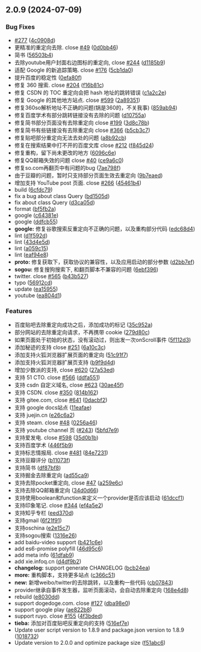 ## 2.0.9 (2024-07-09)


### Bug Fixes

* [#277](https://github.com/MerielVaren/remove-link-redirects/issues/277) ([4c0908d](https://github.com/MerielVaren/remove-link-redirects/commit/4c0908d0dcd2254af5f18585e86ba9088a3f3bbe))
* 更精准的重定向去除. close [#49](https://github.com/MerielVaren/remove-link-redirects/issues/49) ([0d0bb46](https://github.com/MerielVaren/remove-link-redirects/commit/0d0bb466e81dfdb92671a848c59d9d7065e2fc30))
* 简书 ([56503b4](https://github.com/MerielVaren/remove-link-redirects/commit/56503b45aac07708258a289595adf6248e7f31a1))
* 去除youtube用户封面右边图标的重定向, close [#244](https://github.com/MerielVaren/remove-link-redirects/issues/244) ([d1185b9](https://github.com/MerielVaren/remove-link-redirects/commit/d1185b9b7d91bb7c8bf7daf45ab906cd0924b8ea))
* 适配 Google 的新追踪策略. close [#176](https://github.com/MerielVaren/remove-link-redirects/issues/176) ([5cb1da0](https://github.com/MerielVaren/remove-link-redirects/commit/5cb1da06d1d6337c922363a539c50984ed17b556))
* 提升百度的稳定性 ([0efa80f](https://github.com/MerielVaren/remove-link-redirects/commit/0efa80fde242eeaf092cc9d69b547dd3a8e78397))
* 修复 360 搜索. close [#204](https://github.com/MerielVaren/remove-link-redirects/issues/204) ([f16b81c](https://github.com/MerielVaren/remove-link-redirects/commit/f16b81cdd451527e69859aa65917214154737611))
* 修复 CSDN 的 TOC 重定向会把 hash 地址的跳转错误 ([c1a2c2e](https://github.com/MerielVaren/remove-link-redirects/commit/c1a2c2e8377d2a486ef0146d6e8c4a0f3d84c198))
* 修复 Google 的其他地方站点. close [#599](https://github.com/MerielVaren/remove-link-redirects/issues/599) ([2a89351](https://github.com/MerielVaren/remove-link-redirects/commit/2a8935123243f89951ad40545444f8741eea33ee))
* 修复360so解析地址不正确的问题(锅是360的，不关我事) ([859ab94](https://github.com/MerielVaren/remove-link-redirects/commit/859ab9483769382f26d31eceb52ca51d218188ea))
* 修复百度学术有部分跳转链接没有去除的问题 ([d10755a](https://github.com/MerielVaren/remove-link-redirects/commit/d10755a516fd8024bc3514469782941661516f6e))
* 修复简书部分页面没有去除重定向 close [#199](https://github.com/MerielVaren/remove-link-redirects/issues/199) ([3d8c78b](https://github.com/MerielVaren/remove-link-redirects/commit/3d8c78b7d95d6d69c78277ef2dea6e6253e57e39))
* 修复简书有些链接没有去除重定向 close [#366](https://github.com/MerielVaren/remove-link-redirects/issues/366) ([b5cb3c7](https://github.com/MerielVaren/remove-link-redirects/commit/b5cb3c7eca7ad8fb79ec9c678710e8a205860db4))
* 修复贴吧部分重定向无法去处的问题 ([a8b92cb](https://github.com/MerielVaren/remove-link-redirects/commit/a8b92cbf5fe57d55d703885f9be41d41f32d92c2))
* 修复在搜索结果中打不开的百度文库 close [#212](https://github.com/MerielVaren/remove-link-redirects/issues/212) ([f845d24](https://github.com/MerielVaren/remove-link-redirects/commit/f845d24d006c9db92829c9938976a52ee10ab8f8))
* 修复重构，留下尚未更改的地方 ([6096c6e](https://github.com/MerielVaren/remove-link-redirects/commit/6096c6e8cef3d4d1384b7b0960f80f85d82389f2))
* 修复QQ邮箱失效的问题 close [#40](https://github.com/MerielVaren/remove-link-redirects/issues/40) ([ce9a6c0](https://github.com/MerielVaren/remove-link-redirects/commit/ce9a6c0c67fc354966d52ff93e33f97fb7ebaecc))
* 修复so.com再翻页中有问题的bug ([7ae798f](https://github.com/MerielVaren/remove-link-redirects/commit/7ae798f4a0a8b8b8d2448b790fbd030bbfb55f6c))
* 由于豆瓣的问题，暂时只支持部分页面生效去重定向 ([9b7eaed](https://github.com/MerielVaren/remove-link-redirects/commit/9b7eaed6652e558ff5b144ef27e8cf93b6b8a473))
* 增加支持 YouTube post 页面. close [#266](https://github.com/MerielVaren/remove-link-redirects/issues/266) ([45461b4](https://github.com/MerielVaren/remove-link-redirects/commit/45461b4f6f58cdc4ce64c53b3516b8e4b25f3ded))
* build ([6cfdc79](https://github.com/MerielVaren/remove-link-redirects/commit/6cfdc792cee6d784c6b9f7948200db41c1745916))
* fix a bug about class Query ([bd1505d](https://github.com/MerielVaren/remove-link-redirects/commit/bd1505d0b87716ea7fec788c6f5a28fb6db35d56))
* fix about class Query ([d3ca05d](https://github.com/MerielVaren/remove-link-redirects/commit/d3ca05ddf572fd2f3d254eefc6da2bbed222589e))
* format ([bf5fb2a](https://github.com/MerielVaren/remove-link-redirects/commit/bf5fb2a4be1ed2694eb87a7158086d6b163ff346))
* google ([c64381e](https://github.com/MerielVaren/remove-link-redirects/commit/c64381e9f6bc7fee108e3daf3af5743ca5b0278c))
* google ([ddfcb55](https://github.com/MerielVaren/remove-link-redirects/commit/ddfcb55ad05df07561ff477a454b3f7e7bc951af))
* **google:** 修复谷歌搜索反重定向不正确的问题，以及重构部分代码 ([edc68d4](https://github.com/MerielVaren/remove-link-redirects/commit/edc68d4e7f3017bd07336673c14b4ad6c7ec4f67))
* lint ([d1f592d](https://github.com/MerielVaren/remove-link-redirects/commit/d1f592d57878cafe1b2f7ff8cb4e839fcd2cba5a))
* lint ([43d4e5d](https://github.com/MerielVaren/remove-link-redirects/commit/43d4e5de63c23c416036667de9d9564f616bc57c))
* lint ([a059c15](https://github.com/MerielVaren/remove-link-redirects/commit/a059c15f54a3d1f33a736388943bd350c132ff32))
* lint ([eaf94e8](https://github.com/MerielVaren/remove-link-redirects/commit/eaf94e81adf8997aa29863c708c4a21644f66704))
* **proto:** 修复获取下，获取协议的兼容性，以及应用启动的部分参数 ([d2bb7ef](https://github.com/MerielVaren/remove-link-redirects/commit/d2bb7ef9ffb9a5fe76fcfaf967a72d5c0e9a936b))
* **sogou:** 修复搜狗搜索下, 和翻页脚本不兼容的问题 ([6ebf396](https://github.com/MerielVaren/remove-link-redirects/commit/6ebf396a1f932805e4027a39468cd2e83ded207c))
* twitter. close [#565](https://github.com/MerielVaren/remove-link-redirects/issues/565) ([b43b527](https://github.com/MerielVaren/remove-link-redirects/commit/b43b52715b64107bd71799d344e2ead2296c396a))
* typo ([56912cd](https://github.com/MerielVaren/remove-link-redirects/commit/56912cd3dcce92b2c75500962f8298ecc83eb78e))
* update ([ea15955](https://github.com/MerielVaren/remove-link-redirects/commit/ea15955d55445e57c905c74fb98815aac48e53cb))
* youtube ([ea804d1](https://github.com/MerielVaren/remove-link-redirects/commit/ea804d125cb9de9fa3fccf290d4a87d1b8fb0905))


### Features

* 百度贴吧去除重定向成功之后，添加成功的标记 ([35c952a](https://github.com/MerielVaren/remove-link-redirects/commit/35c952a6f0b45ade3e68f9ceff24a337875b65e3))
* 部分网站的去除重定向请求，不再携带 cookie ([279d80c](https://github.com/MerielVaren/remove-link-redirects/commit/279d80c39fe1859b6d9a61e1eb09f6c6e9f9ca7f))
* 如果页面处于初始的状态，没有滚动过，则出发一次onScroll事件 ([5f112d3](https://github.com/MerielVaren/remove-link-redirects/commit/5f112d3ccb657679ae5209fc0dea89cf532c6241))
* 添加秘迹的支持 close [#251](https://github.com/MerielVaren/remove-link-redirects/issues/251) ([6a10c3c](https://github.com/MerielVaren/remove-link-redirects/commit/6a10c3cb40e351534d333cbc051f79887eb422da))
* 添加支持火狐浏览器扩展页面的重定向 ([51c91f7](https://github.com/MerielVaren/remove-link-redirects/commit/51c91f7df1c42de5fd975e3ca7338890db0e8539))
* 添加支持火狐浏览器扩展页支持 ([b9f9d4d](https://github.com/MerielVaren/remove-link-redirects/commit/b9f9d4d2dd49c5219ef3be61a18755353d98eb84))
* 增加少数派的支持, close [#620](https://github.com/MerielVaren/remove-link-redirects/issues/620) ([27a53ed](https://github.com/MerielVaren/remove-link-redirects/commit/27a53ed5f4f03985638fa0bff419e1b8aa4b6b7d))
* 支持 51 CTO. close [#566](https://github.com/MerielVaren/remove-link-redirects/issues/566) ([ddfa551](https://github.com/MerielVaren/remove-link-redirects/commit/ddfa5510e01841d94a3fb0f20f687fb743a5100c))
* 支持 csdn 自定义域名, close [#623](https://github.com/MerielVaren/remove-link-redirects/issues/623) ([30ae45f](https://github.com/MerielVaren/remove-link-redirects/commit/30ae45fec6c3d7a4d91c05d61ae0152fe77f510e))
* 支持 CSDN. close [#350](https://github.com/MerielVaren/remove-link-redirects/issues/350) ([814b162](https://github.com/MerielVaren/remove-link-redirects/commit/814b16297f3a4c8588c13644da06cd2eb1b6d4fd))
* 支持 gitee.com, close [#641](https://github.com/MerielVaren/remove-link-redirects/issues/641) ([0dacbf2](https://github.com/MerielVaren/remove-link-redirects/commit/0dacbf2883ddd5bed3f4b1bd11304df343bb34a6))
* 支持 google docs站点 ([11eafae](https://github.com/MerielVaren/remove-link-redirects/commit/11eafaee95e744ce7e6f57cd770d83aea3e99ac2))
* 支持 juejin.cn ([e26c6a2](https://github.com/MerielVaren/remove-link-redirects/commit/e26c6a25834c7638dffe0db3fc27cb2e51ee7880))
* 支持 steam. close [#48](https://github.com/MerielVaren/remove-link-redirects/issues/48) ([0256a46](https://github.com/MerielVaren/remove-link-redirects/commit/0256a4667ccbdf38f3fcb4cf10cb70500a09d73e))
* 支持 youtube channel 页 ([#243](https://github.com/MerielVaren/remove-link-redirects/issues/243)) ([5bfd7e9](https://github.com/MerielVaren/remove-link-redirects/commit/5bfd7e942214cc34b3660995a9a057146666ac54))
* 支持爱发电. close [#598](https://github.com/MerielVaren/remove-link-redirects/issues/598) ([35d0b1b](https://github.com/MerielVaren/remove-link-redirects/commit/35d0b1bd392ceb6505cf5a60721d7c8627098449))
* 支持百度学术 ([446f5b9](https://github.com/MerielVaren/remove-link-redirects/commit/446f5b995cc2117f8f0c1f283d8b31bd7b0ae394))
* 支持标志情报局. close [#481](https://github.com/MerielVaren/remove-link-redirects/issues/481) ([84e7231](https://github.com/MerielVaren/remove-link-redirects/commit/84e72315d65fbf75e4b84d56718fb8f81621bdba))
* 支持豆瓣评分 ([b11073f](https://github.com/MerielVaren/remove-link-redirects/commit/b11073f8055a5e98994a5ceebe74e5c27b34deb3))
* 支持简书 ([df87bf8](https://github.com/MerielVaren/remove-link-redirects/commit/df87bf8c46d2fdbf881bd7850e7d52c521447d11))
* 支持掘金去除重定向 ([ad55ca9](https://github.com/MerielVaren/remove-link-redirects/commit/ad55ca9d3e02ad66f65706ad72f2e2e4763c61d1))
* 支持去除pocket重定向, close [#47](https://github.com/MerielVaren/remove-link-redirects/issues/47) ([a259e6c](https://github.com/MerielVaren/remove-link-redirects/commit/a259e6c7789b6916823975f6ec4df222a6d04350))
* 支持去除QQ邮箱重定向 ([34d0d66](https://github.com/MerielVaren/remove-link-redirects/commit/34d0d66ad333ea5c1c395f8528ef9bf8045a7223))
* 支持使用boolean和function来定义一个provider是否应该启动 ([61dccf1](https://github.com/MerielVaren/remove-link-redirects/commit/61dccf12532afa7be6ca7ad914520050026b8887))
* 支持印象笔记. close [#344](https://github.com/MerielVaren/remove-link-redirects/issues/344) ([ef4a5e2](https://github.com/MerielVaren/remove-link-redirects/commit/ef4a5e2ebb251f37cfb02c17b92e5ff5f109930e))
* 支持知乎专栏 ([eed370d](https://github.com/MerielVaren/remove-link-redirects/commit/eed370d8caf0908fea359f5644be5f1a88a468a1))
* 支持gmail ([6f21f91](https://github.com/MerielVaren/remove-link-redirects/commit/6f21f9128adf3569fb57033f42d3497f56951a05))
* 支持oschina ([e2e15c7](https://github.com/MerielVaren/remove-link-redirects/commit/e2e15c77a90011b8dd301f506a2765e3260b9c90))
* 支持sogou搜索 ([1316e26](https://github.com/MerielVaren/remove-link-redirects/commit/1316e26352f8a05fd31ee16f9cf1d16b7d5f869a))
* add baidu-video support ([b421c6e](https://github.com/MerielVaren/remove-link-redirects/commit/b421c6e39bb32af67d2ddce98a0074ae6f5f8def))
* add es6-promise polyfill ([46d95c6](https://github.com/MerielVaren/remove-link-redirects/commit/46d95c6516b28b798f95beea06cc5a438d42e269))
* add meta info ([61dfab9](https://github.com/MerielVaren/remove-link-redirects/commit/61dfab96348177bc1ee8ce6102e6cdbefd79e30f))
* add xie.infoq.cn ([d4df9b2](https://github.com/MerielVaren/remove-link-redirects/commit/d4df9b24bdbef29d17eaa20e7ebf555f0d75771a))
* **changelog:** support generate CHANGELOG ([bcb24ea](https://github.com/MerielVaren/remove-link-redirects/commit/bcb24ea337ecf4e3f7fcb4033d7c6dbddfaa59cb))
* **more:** 重构脚本，支持更多站点 ([c366c51](https://github.com/MerielVaren/remove-link-redirects/commit/c366c51d8596ce1aa2c40a67e619f7fed77d8763))
* **new:** 新增weibo/twitter的去除跳转，以及重构一些代码 ([cb07843](https://github.com/MerielVaren/remove-link-redirects/commit/cb0784331c56c649bbc4b20df690ada50ae72300))
* provider继承自事件发生器，监听页面滚动，会自动去除重定向 ([168e4d8](https://github.com/MerielVaren/remove-link-redirects/commit/168e4d861f6df0c53399f7ffd30581214ceaf28d))
* rebuild ([e8030dd](https://github.com/MerielVaren/remove-link-redirects/commit/e8030dd0d39dbded7b298169932f488e576827cf))
* support dogedoge.com. close [#127](https://github.com/MerielVaren/remove-link-redirects/issues/127) ([dba98e0](https://github.com/MerielVaren/remove-link-redirects/commit/dba98e0cd6af30d8e5fd6222e15a677bb4264ca4))
* support google play ([ae822b8](https://github.com/MerielVaren/remove-link-redirects/commit/ae822b80c7ade51921b55f743a593d97a40d0cfa))
* support ruyo. close [#155](https://github.com/MerielVaren/remove-link-redirects/issues/155) ([4f3bded](https://github.com/MerielVaren/remove-link-redirects/commit/4f3bdeda6a3f7f4da0c02c383f72372f63c8b812))
* **tieba:** 添加对百度贴吧反重定向的支持 ([516ef7e](https://github.com/MerielVaren/remove-link-redirects/commit/516ef7e7b17c9558b0821c34bfbef8033fe7a055))
* Update user script version to 1.8.9 and package.json version to 1.8.9 ([1018732](https://github.com/MerielVaren/remove-link-redirects/commit/10187324b707c567ce1f5cc5aba0e57eafeb7ca0))
* Update version to 2.0.0 and optimize package size ([f51abc6](https://github.com/MerielVaren/remove-link-redirects/commit/f51abc6420563d44f78b8053c57a7af1c8ea3d05))



